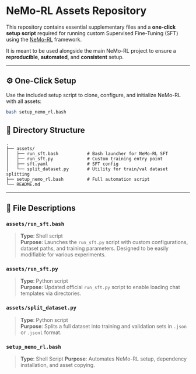 # NeMo-RL Assets Repository

This repository contains essential supplementary files and a **one-click setup script** required for running custom Supervised Fine-Tuning (SFT) using the [NeMo-RL](https://github.com/NVIDIA/nemo-rl) framework.

It is meant to be used alongside the main NeMo-RL project to ensure a **reproducible**, **automated**, and **consistent** setup.

---

## ⚙️ One-Click Setup

Use the included setup script to clone, configure, and initialize NeMo-RL with all assets:

```bash
bash setup_nemo_rl.bash
```

## 📂 Directory Structure

```
.
├── assets/
│   ├── run_sft.bash           # Bash launcher for NeMo-RL SFT
│   ├── run_sft.py             # Custom training entry point
│   ├── sft.yaml               # SFT config
│   └── split_dataset.py       # Utility for train/val dataset splitting
├── setup_nemo_rl.bash         # Full automation script
└── README.md
```

---

## 📄 File Descriptions

### `assets/run_sft.bash`
> **Type**: Shell script  
> **Purpose**: Launches the `run_sft.py` script with custom configurations, dataset paths, and training parameters. Designed to be easily modifiable for various experiments.

### `assets/run_sft.py`
> **Type**: Python script  
> **Purpose**: Updated official `run_sft.py` script to enable loading chat templates via directories.

### `assets/split_dataset.py`
> **Type**: Python script  
> **Purpose**: Splits a full dataset into training and validation sets in `.json` or `.jsonl` format.

### `setup_nemo_rl.bash`
> **Type**: Shell Script
> **Purpose**: Automates NeMo-RL setup, dependency installation, and asset copying.
